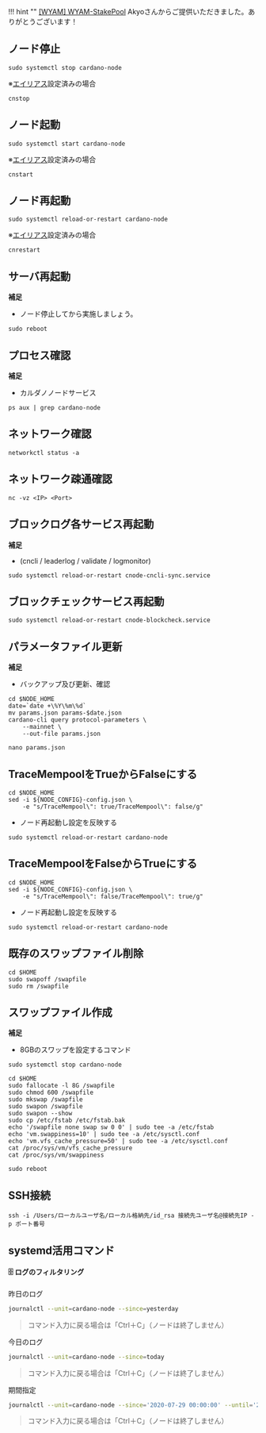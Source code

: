 

!!! hint ""
    [[WYAM] WYAM-StakePool](https://adapools.org/pool/940d6893606290dc6b7705a8aa56a857793a8ae0a3906d4e2afd2119) Akyoさんからご提供いただきました。ありがとうございます！

## **ノード停止**
```
sudo systemctl stop cardano-node
```

※[エイリアス](../setup/2-node-setup.md#_1)設定済みの場合
```
cnstop
```

## **ノード起動**
```
sudo systemctl start cardano-node
```

※[エイリアス](../setup/2-node-setup.md#_1)設定済みの場合
```
cnstart
```

## **ノード再起動**
```
sudo systemctl reload-or-restart cardano-node
```

※[エイリアス](../setup/2-node-setup.md#_1)設定済みの場合
```
cnrestart
```

## **サーバ再起動**
**補足**
- ノード停止してから実施しましょう。
```
sudo reboot
```

## **プロセス確認**
**補足**
- カルダノノードサービス
```
ps aux | grep cardano-node
```

## **ネットワーク確認**
```
networkctl status -a
```

## **ネットワーク疎通確認**
```
nc -vz <IP> <Port>
```

## **ブロックログ各サービス再起動**
**補足**
- (cncli / leaderlog / validate / logmonitor)
```
sudo systemctl reload-or-restart cnode-cncli-sync.service
```

## **ブロックチェックサービス再起動**
```
sudo systemctl reload-or-restart cnode-blockcheck.service
```

## **パラメータファイル更新**
**補足**
- バックアップ及び更新、確認
```
cd $NODE_HOME
date=`date +\%Y\%m\%d`
mv params.json params-$date.json
cardano-cli query protocol-parameters \
    --mainnet \
    --out-file params.json
```
```
nano params.json
```

## **TraceMempoolをTrueからFalseにする**
```
cd $NODE_HOME
sed -i ${NODE_CONFIG}-config.json \
    -e "s/TraceMempool\": true/TraceMempool\": false/g"
```
- ノード再起動し設定を反映する
```
sudo systemctl reload-or-restart cardano-node
```

## **TraceMempoolをFalseからTrueにする**

```
cd $NODE_HOME
sed -i ${NODE_CONFIG}-config.json \
    -e "s/TraceMempool\": false/TraceMempool\": true/g"
```
- ノード再起動し設定を反映する
```
sudo systemctl reload-or-restart cardano-node
```

## **既存のスワップファイル削除**
```
cd $HOME
sudo swapoff /swapfile
sudo rm /swapfile
```

## **スワップファイル作成**
**補足**
- 8GBのスワップを設定するコマンド
```
sudo systemctl stop cardano-node
```
```
cd $HOME
sudo fallocate -l 8G /swapfile
sudo chmod 600 /swapfile
sudo mkswap /swapfile
sudo swapon /swapfile
sudo swapon --show
sudo cp /etc/fstab /etc/fstab.bak
echo '/swapfile none swap sw 0 0' | sudo tee -a /etc/fstab
echo 'vm.swappiness=10' | sudo tee -a /etc/sysctl.conf
echo 'vm.vfs_cache_pressure=50' | sudo tee -a /etc/sysctl.conf
cat /proc/sys/vm/vfs_cache_pressure
cat /proc/sys/vm/swappiness
```
```
sudo reboot
```

## **SSH接続**
```
ssh -i /Users/ローカルユーザ名/ローカル格納先/id_rsa 接続先ユーザ名@接続先IP -p ポート番号
```

## **systemd活用コマンド**

#### 🗄 ログのフィルタリング

昨日のログ
```bash
journalctl --unit=cardano-node --since=yesterday
```
> コマンド入力に戻る場合は「Ctrl＋C」（ノードは終了しません）

今日のログ
```bash
journalctl --unit=cardano-node --since=today
```
> コマンド入力に戻る場合は「Ctrl＋C」（ノードは終了しません）

期間指定
```bash
journalctl --unit=cardano-node --since='2020-07-29 00:00:00' --until='2020-07-29 12:00:00'
```
> コマンド入力に戻る場合は「Ctrl＋C」（ノードは終了しません）